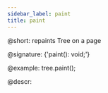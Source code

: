 ```yaml
---
sidebar_label: paint
title: paint
---          
```


@short: repaints Tree on a page

@signature: {'paint(): void;'}

@example:
tree.paint();

@descr:
